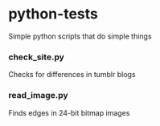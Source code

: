# python-tests

Simple python scripts that do simple things

### check_site.py

Checks for differences in tumblr blogs

### read_image.py

Finds edges in 24-bit bitmap images
